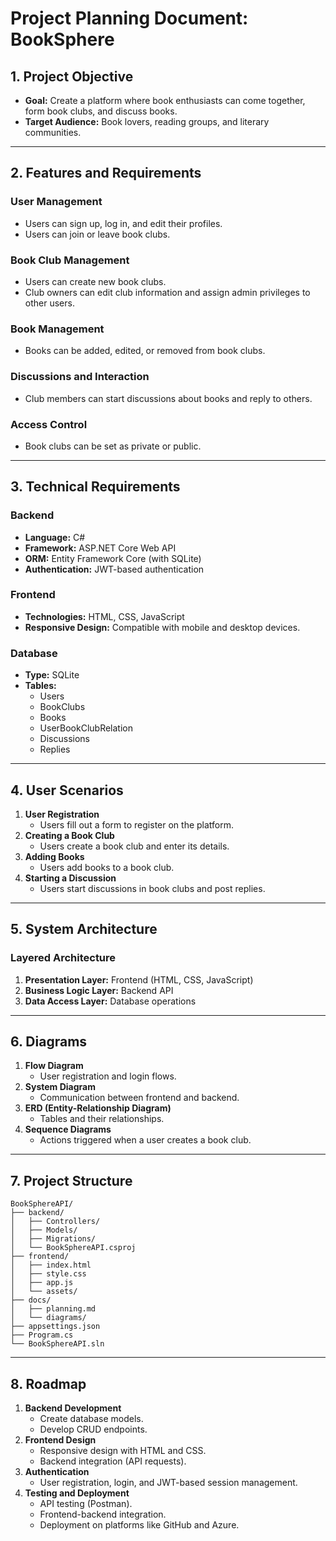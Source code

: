 # Project Planning Document: BookSphere

## 1. Project Objective
- **Goal:** Create a platform where book enthusiasts can come together, form book clubs, and discuss books.
- **Target Audience:** Book lovers, reading groups, and literary communities.

---

## 2. Features and Requirements
### User Management
- Users can sign up, log in, and edit their profiles.
- Users can join or leave book clubs.

### Book Club Management
- Users can create new book clubs.
- Club owners can edit club information and assign admin privileges to other users.

### Book Management
- Books can be added, edited, or removed from book clubs.

### Discussions and Interaction
- Club members can start discussions about books and reply to others.

### Access Control
- Book clubs can be set as private or public.

---

## 3. Technical Requirements
### Backend
- **Language:** C#
- **Framework:** ASP.NET Core Web API
- **ORM:** Entity Framework Core (with SQLite)
- **Authentication:** JWT-based authentication

### Frontend
- **Technologies:** HTML, CSS, JavaScript 
- **Responsive Design:** Compatible with mobile and desktop devices.

### Database
- **Type:** SQLite
- **Tables:**
  - Users
  - BookClubs
  - Books
  - UserBookClubRelation
  - Discussions
  - Replies

---

## 4. User Scenarios
1. **User Registration**
   - Users fill out a form to register on the platform.
2. **Creating a Book Club**
   - Users create a book club and enter its details.
3. **Adding Books**
   - Users add books to a book club.
4. **Starting a Discussion**
   - Users start discussions in book clubs and post replies.

---

## 5. System Architecture
### Layered Architecture
1. **Presentation Layer:** Frontend (HTML, CSS, JavaScript)
2. **Business Logic Layer:** Backend API
3. **Data Access Layer:** Database operations

---

## 6. Diagrams
1. **Flow Diagram**
   - User registration and login flows.
2. **System Diagram**
   - Communication between frontend and backend.
3. **ERD (Entity-Relationship Diagram)**
   - Tables and their relationships.
4. **Sequence Diagrams**
   - Actions triggered when a user creates a book club.

---

## 7. Project Structure
```
BookSphereAPI/
├── backend/
│   ├── Controllers/
│   ├── Models/
│   ├── Migrations/
│   └── BookSphereAPI.csproj
├── frontend/
│   ├── index.html
│   ├── style.css
│   ├── app.js
│   └── assets/
├── docs/
│   ├── planning.md
│   └── diagrams/
├── appsettings.json
├── Program.cs
└── BookSphereAPI.sln
```

---

## 8. Roadmap
1. **Backend Development**
   - Create database models.
   - Develop CRUD endpoints.
2. **Frontend Design**
   - Responsive design with HTML and CSS.
   - Backend integration (API requests).
3. **Authentication**
   - User registration, login, and JWT-based session management.
4. **Testing and Deployment**
   - API testing (Postman).
   - Frontend-backend integration.
   - Deployment on platforms like GitHub and Azure.

